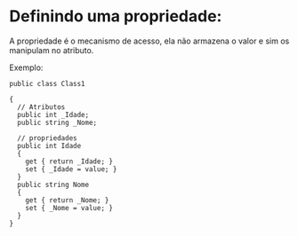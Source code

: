 # Definindo uma propriedade:
A propriedade é o mecanismo de acesso, ela não armazena o valor e sim os manipulam no atributo.

Exemplo:
```
public class Class1

{
  // Atributos
  public int _Idade;
  public string _Nome;

  // propriedades
  public int Idade
  {
    get { return _Idade; }
    set { _Idade = value; }
  }
  public string Nome
  {
    get { return _Nome; }
    set { _Nome = value; }
  }
}
```
